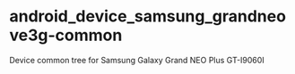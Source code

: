 # android_device_samsung_grandneove3g-common
Device common tree for Samsung Galaxy Grand NEO Plus GT-I9060I
